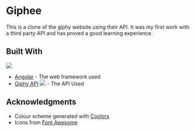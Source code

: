 # Giphee

This is a clone of the giphy website using their API. It was my first work with a third party API and has proved a good learning experience.

## Built With

![](https://angular.io/assets/images/favicons/favicon-96x96.png)
* [Angular](https://angular.io/) - The web framework used 
* [Giphy API](https://developers.giphy.com/) ![](https://giphy.com/favicon.ico) - The API Used 

## Acknowledgments

* Colour scheme generated with [Coolors](https://coolors.co/)
* Icons from [Font Awesome](https://fontawesome.com/)
